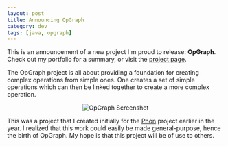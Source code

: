 ```yaml
---
layout: post
title: Announcing OpGraph
category: dev
tags: [java, opgraph]
---
```

This is an announcement of a new project I'm proud to release: __OpGraph__.
Check out my portfolio for a summary, or visit the [project page](http://thegedge.github.com/opgraph).

The OpGraph project is all about providing a foundation for creating complex
operations from simple ones. One creates a set of simple operations which can
then be linked together to create a more complex operation.

<p style="text-align: center;">
<img src="{{ site.baseurl }}/assets/img/portfolio/opgraph/opgraph.png" alt="OpGraph Screenshot"/>
</p>

This was a project that I created initially for the [Phon](http://phon.ling.mun.ca)
project earlier in the year. I realized that this work could easily be made
general-purpose, hence the birth of OpGraph. My hope is that this project will
be of use to others.

